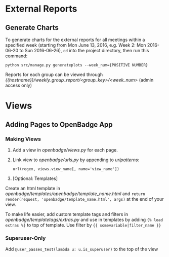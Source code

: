# External Reports

## Generate Charts
To generate charts for the external reports for all meetings within a specified week (starting from Mon June 13, 2016, e.g. Week 2: Mon 2016-06-20 to Sun 2016-06-26), `cd` into the project directory, then run this command:

`python src/manage.py generateplots --week_num={POSITIVE NUMBER}`

Reports for each group can be viewed through _{{hostname}}/weekly_group_report/<group_key>/<week_num>_ (admin access only)

# Views

## Adding Pages to OpenBadge App

### Making Views 
1. Add a view in _openbadge/views.py_ for each page.
2. Link view to _openbadge/urls.py_ by appending to _urlpatterns_: 

   `url(regex, views.view_name[, name='view_name'])`
3. [Optional: Templates]

Create an html template in _openbadge/templates/openbadge/template_name.html_ and `return render(request, 'openbadge/template_name.html', args)` at the end of your view.

To make life easier, add custom template tags and filters in _openbadge/templatetags/extras.py_ and use in templates by adding `{% load extras %}` to top of template. Use filter by `{{ somevariable|filter_name }}`

### Superuser-Only
Add `@user_passes_test(lambda u: u.is_superuser)` to the top of the view
